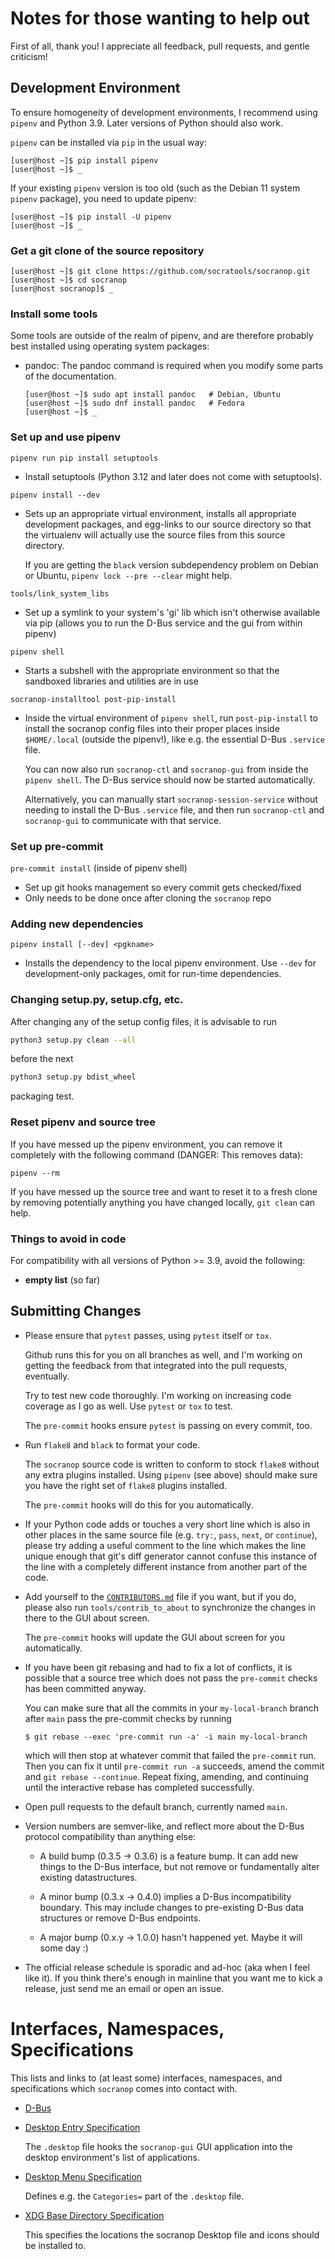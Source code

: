 Notes for those wanting to help out
===================================

First of all, thank you!  I appreciate all feedback, pull requests, and gentle criticism!

Development Environment
-----------------------

To ensure homogeneity of development environments, I recommend using
`pipenv` and Python 3.9. Later versions of Python should also work.

`pipenv` can be installed via `pip` in the usual way:

    [user@host ~]$ pip install pipenv
    [user@host ~]$ _

If your existing `pipenv` version is too old (such as the Debian 11
system `pipenv` package), you need to update pipenv:

    [user@host ~]$ pip install -U pipenv
    [user@host ~]$ _


### Get a git clone of the source repository

    [user@host ~]$ git clone https://github.com/socratools/socranop.git
    [user@host ~]$ cd socranop
    [user@host socranop]$ _


### Install some tools

Some tools are outside of the realm of pipenv, and are therefore
probably best installed using operating system packages:

  * pandoc: The pandoc command is required when you modify some parts
    of the documentation.

        [user@host ~]$ sudo apt install pandoc   # Debian, Ubuntu
        [user@host ~]$ sudo dnf install pandoc   # Fedora
        [user@host ~]$ _


### Set up and use pipenv

`pipenv run pip install setuptools`
- Install setuptools (Python 3.12 and later does not come with setuptools).

`pipenv install --dev`
- Sets up an appropriate virtual environment, installs all appropriate
  development packages, and egg-links to our source directory so that
  the virtualenv will actually use the source files from this source
  directory.

  If you are getting the `black` version subdependency problem on Debian
  or Ubuntu, `pipenv lock --pre --clear` might help.

`tools/link_system_libs`
- Set up a symlink to your system's 'gi' lib which isn't otherwise available
  via pip (allows you to run the D-Bus service and the gui from within pipenv)

`pipenv shell`
- Starts a subshell with the appropriate environment so that the
  sandboxed libraries and utilities are in use

`socranop-installtool post-pip-install`
- Inside the virtual environment of `pipenv shell`, run
  `post-pip-install` to install the socranop config files into their
  proper places inside `$HOME/.local` (outside the pipenv!), like
  e.g. the essential D-Bus `.service` file.

  You can now also run `socranop-ctl` and `socranop-gui` from inside
  the `pipenv shell`. The D-Bus service should now be started
  automatically.

  Alternatively, you can manually start `socranop-session-service`
  without needing to install the D-Bus `.service` file, and then run
  `socranop-ctl` and `socranop-gui` to communicate with that service.

### Set up pre-commit

`pre-commit install` (inside of pipenv shell)
- Set up git hooks management so every commit gets checked/fixed
- Only needs to be done once after cloning the `socranop` repo

### Adding new dependencies

`pipenv install [--dev] <pgkname>`
- Installs the dependency to the local pipenv environment.  Use
  `--dev` for development-only packages, omit for run-time
  dependencies.

### Changing setup.py, setup.cfg, etc.

After changing any of the setup config files, it is advisable to run

```sh
python3 setup.py clean --all
```

before the next

```sh
python3 setup.py bdist_wheel
```

packaging test.

### Reset pipenv and source tree

If you have messed up the pipenv environment, you can remove it
completely with the following command (DANGER: This removes data):

    pipenv --rm

If you have messed up the source tree and want to reset it to a
fresh clone by removing potentially anything you have changed
locally, `git clean` can help.


### Things to avoid in code

For compatibility with all versions of Python >= 3.9, avoid the
following:

  * **empty list** (so far)



Submitting Changes
------------------

- Please ensure that `pytest` passes, using `pytest` itself or `tox`.

  Github runs this for you on all branches as well, and I'm working on
  getting the feedback from that integrated into the pull requests,
  eventually.

  Try to test new code thoroughly.  I'm working on increasing code
  coverage as I go as well.  Use `pytest` or `tox` to test.

  The `pre-commit` hooks ensure `pytest` is passing on every commit, too.

- Run `flake8` and `black` to format your code.

  The `socranop` source code is written to conform to stock `flake8`
  without any extra plugins installed.  Using `pipenv` (see above)
  should make sure you have the right set of `flake8` plugins
  installed.

  The `pre-commit` hooks will do this for you automatically.

- If your Python code adds or touches a very short line which is also
  in other places in the same source file (e.g. `try:`, `pass`,
  `next`, or `continue`), please try adding a useful comment to the
  line which makes the line unique enough that git's diff generator
  cannot confuse this instance of the line with a completely different
  instance from another part of the code.

- Add yourself to the [`CONTRIBUTORS.md`](CONTRIBUTORS.html) file if you
  want, but if you do, please also run `tools/contrib_to_about` to
  synchronize the changes in there to the GUI about screen.

  The `pre-commit` hooks will update the GUI about screen for you
  automatically.

- If you have been git rebasing and had to fix a lot of conflicts, it
  is possible that a source tree which does not pass the `pre-commit`
  checks has been committed anyway.

  You can make sure that all the commits in your `my-local-branch`
  branch after `main` pass the pre-commit checks by running

      $ git rebase --exec 'pre-commit run -a' -i main my-local-branch

  which will then stop at whatever commit that failed the `pre-commit`
  run. Then you can fix it until `pre-commit run -a` succeeds, amend
  the commit and `git rebase --continue`. Repeat fixing, amending, and
  continuing until the interactive rebase has completed successfully.

- Open pull requests to the default branch, currently named `main`.

- Version numbers are semver-like, and reflect more about the D-Bus protocol
  compatibility than anything else:

    - A build bump (0.3.5 -> 0.3.6) is a feature bump.  It can add new things
      to the D-Bus interface, but not remove or fundamentally alter existing
      datastructures.

    - A minor bump (0.3.x -> 0.4.0) implies a D-Bus incompatibility boundary.
      This may include changes to pre-existing D-Bus data structures or remove
      D-Bus endpoints.

    - A major bump (0.x.y -> 1.0.0) hasn't happened yet.  Maybe it will some day :)

- The official release schedule is sporadic and ad-hoc (aka when I feel like
  it).  If you think there's enough in mainline that you want me to kick a
  release, just send me an email or open an issue.


Interfaces, Namespaces, Specifications
======================================

This lists and links to (at least some) interfaces, namespaces, and
specifications which `socranop` comes into contact with.

  * [D-Bus](https://dbus.freedesktop.org/doc/dbus-specification.html)

  * [Desktop Entry Specification](https://specifications.freedesktop.org/desktop-entry-spec/desktop-entry-spec-latest.html)

    The `.desktop` file hooks the `socranop-gui` GUI application
    into the desktop environment's list of applications.

  * [Desktop Menu Specification](https://specifications.freedesktop.org/menu-spec/menu-spec-1.0.html)

    Defines e.g. the `Categories=` part of the `.desktop` file.

  * [XDG Base Directory Specification](https://specifications.freedesktop.org/basedir-spec/basedir-spec-latest.html)

    This specifies the locations the socranop Desktop file and
    icons should be installed to.

